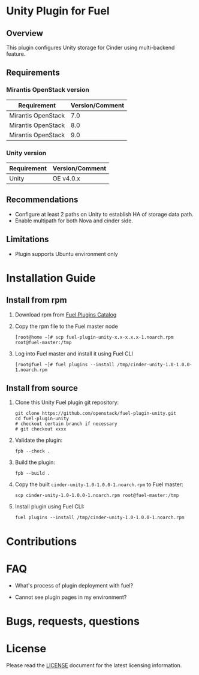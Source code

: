 # Unity Plugin for Fuel

## Overview

This plugin configures Unity storage for Cinder using multi-backend feature.

## Requirements

### Mirantis OpenStack version

| Requirement                      | Version/Comment |
|----------------------------------|-----------------|
| Mirantis OpenStack               | 7.0             |
| Mirantis OpenStack               | 8.0             |
| Mirantis OpenStack               | 9.0             |

### Unity version

| Requirement                      | Version/Comment |
|----------------------------------|-----------------|
| Unity                            | OE v4.0.x       |

## Recommendations

* Configure at least 2 paths on Unity to establish HA of storage data path.
* Enable multipath for both Nova and cinder side.

## Limitations

* Plugin supports Ubuntu environment only

# Installation Guide

## Install from rpm

1. Download rpm from [Fuel Plugins
   Catalog](https://www.mirantis.com/products/openstack-drivers-and-plugins/fuel-plugins/)

2. Copy the rpm file to the Fuel master node

    ```
    [root@home ~]# scp fuel-plugin-unity-x.x-x.x.x-1.noarch.rpm root@fuel-master:/tmp
    ```

3. Log into Fuel master and install it using Fuel CLI

    ```
    [root@fuel ~]# fuel plugins --install /tmp/cinder-unity-1.0-1.0.0-1.noarch.rpm
    ```

## Install from source

1. Clone this Unity Fuel plugin git repository:

    ```
    git clone https://github.com/openstack/fuel-plugin-unity.git
    cd fuel-plugin-unity
    # checkout certain branch if necessary
    # git checkout xxxx
    ```

2. Validate the plugin:

    ```
    fpb --check .
    ```

3. Build the plugin:

    ```
    fpb --build .
    ```

4. Copy the built `cinder-unity-1.0-1.0.0-1.noarch.rpm` to Fuel master:

    ```
    scp cinder-unity-1.0-1.0.0-1.noarch.rpm root@fuel-master:/tmp
    ```

5. Install plugin using Fuel CLI:

    ```
    fuel plugins --install /tmp/cinder-unity-1.0-1.0.0-1.noarch.rpm
    ```

# Contributions

# FAQ

* What's process of plugin deployment with fuel?

* Cannot see plugin pages in my environment?

# Bugs, requests, questions

# License

Please read the [LICENSE](LICENSE) document for the latest licensing information.
